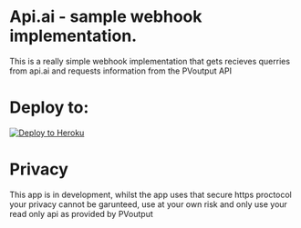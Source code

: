 # Api.ai - sample webhook implementation.

This is a really simple webhook implementation that gets recieves querries from api.ai and requests information from the PVoutput API


# Deploy to:
[![Deploy to Heroku](https://www.herokucdn.com/deploy/button.svg)](https://heroku.com/deploy)

# Privacy
This app is in development, whilst the app uses that secure https proctocol your privacy cannot be garunteed, use at your own risk and only use your read only api as provided by PVoutput
